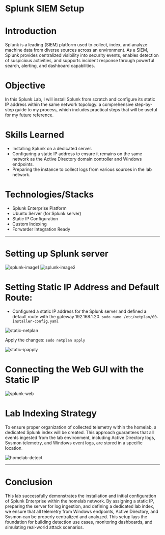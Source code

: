 # Splunk SIEM Setup

# Introduction

Splunk is a leading (SIEM) platform used to collect, index, and analyze machine data from diverse sources across an environment. As a SIEM, Splunk provides centralized visibility into security events, enables detection of suspicious activities, and supports incident response through powerful search, alerting, and dashboard capabilities.

# Objective

In this Splunk Lab, I will install Splunk from scratch and configure its static IP address within the same network topology. a comprehensive step-by-step guide to my process, which includes practical steps that will be useful for my future reference.

# Skills Learned

- Installing Splunk on a dedicated server.
- Configuring a static IP address to ensure it remains on the same network as the Active Directory domain controller and Windows endpoints.
- Preparing the instance to collect logs from various sources in the lab network.

# Technologies/Stacks

- Splunk Enterprise Platform
- Ubuntu Server (for Splunk server)
- Static IP Configuration
- Custom Indexing
- Forwarder Integration Ready

---

# Setting up Splunk server

![splunk-image1](https://github.com/user-attachments/assets/8c3d7f92-f28f-488d-bd21-c0436cce166e)
![splunk-image2](https://github.com/user-attachments/assets/d4c0e873-ebb7-4a02-b518-b4519eab1a64)

#

# Setting Static IP Address and Default Route:
  - Configured a static IP address for the Splunk server and defined a default route with the gateway 192.168.1.20. `sudo nano /etc/netplan/00-installer-config.yaml`

![static-netplan](https://github.com/user-attachments/assets/5bf0d4f5-8b54-4177-91f4-106e4fe9d63d)

Apply the changes: `sudo netplan apply`

![static-ipapply](https://github.com/user-attachments/assets/9708344f-b3f6-4824-88e2-9ca15908a167)
#

# Connecting the Web GUI with the Static IP

![splunk-web](https://github.com/user-attachments/assets/ad65e90f-6aba-492a-892e-2301d9772f2d)
#

# Lab Indexing Strategy

To ensure proper organization of collected telemetry within the homelab, a dedicated Splunk index will be created. This approach guarantees that all events ingested from the lab environment, including Active Directory logs, Sysmon telemetry, and Windows event logs, are stored in a specific location.

![homelab-detect](https://github.com/user-attachments/assets/21e5d67e-f961-49da-b982-e47e6ce76820)

---

# Conclusion

This lab successfully demonstrates the installation and initial configuration of Splunk Enterprise within the homelab network. By assigning a static IP, preparing the server for log ingestion, and defining a dedicated lab index, we ensure that all telemetry from Windows endpoints, Active Directory, and Sysmon can be properly centralized and analyzed. This setup lays the foundation for building detection use cases, monitoring dashboards, and simulating real-world attack scenarios.
